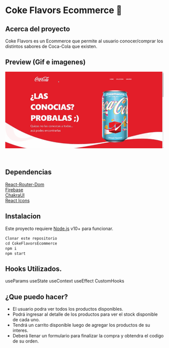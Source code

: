 # Coke Flavors Ecommerce 🥤

## Acerca del proyecto
Coke Flavors es un Ecommerce que permite al usuario conocer/comprar los distintos sabores de Coca-Cola que existen.

## Preview (Gif e imagenes)

![gif](https://github.com/JGoroso/CokeFlavorsEcommerce/blob/master/src/screen-recording.gif) 

 <img src="https://i.ibb.co/jHg8Ygj/1.webp" alt="" />
 <img src="https://i.ibb.co/VVmp2qH/2.webp" alt="" />
 <img src="https://i.ibb.co/YD1r6L0/3.webp" alt="" />


## Dependencias
[React-Router-Dom](https://reactrouter.com/web/guides/quick-start)\
[Firebase](https://firebase.google.com/)\
[ChakraUI](https://chakra-ui.com/)\
[React Icons](https://react-icons.github.io/react-icons/)

## Instalacion

Este proyecto requiere [Node.js](https://nodejs.org/) v10+ para funcionar.
```sh}
Clonar este repositorio 
cd CokeFlavorsEcommerce
npm i
npm start
```

## Hooks Utilizados.
useParams useState useContext useEffect CustomHooks

## ¿Que puedo hacer?
- El usuario podra ver todos los productos disponibles. 
- Podrá ingresar al detalle de los productos para ver el stock disponible de cada uno.
- Tendrá un carrito disponible luego de agregar los productos de su interes.
- Deberá llenar un formulario para finalizar la compra y obtendra el codigo de su orden.

